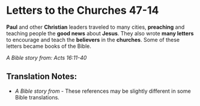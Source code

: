 Letters to the Churches 47-14
===============================


**Paul** and other **Christian** leaders traveled to many cities,
**preaching** and teaching people the **good news** about **Jesus**. They
also wrote **many letters** to encourage and teach the **believers**
in the **churches**. Some of these letters became books of the Bible.

*A Bible story from: Acts 16:11-40*

Translation Notes:
------------------

-   *A Bible story from* - These references may be slightly different in
    some Bible translations.

